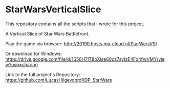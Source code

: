 # StarWarsVerticalSlice
This repository contains all the scripts that I wrote for this project.

A Vertical Slice of Star Wars Battlefront.

Play the game via browser:
http://20190.hosts.ma-cloud.nl/StarWarsVS/

Or download for Windows:
https://drive.google.com/file/d/1S56H7IT8oXise60oz7sylzE4Fx4fwVMY/view?usp=sharing

Link to the full project's Repository: https://github.com/LucasHilgevoord/IDP_StarWars

